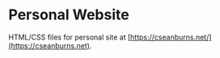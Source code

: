 # Personal Website

HTML/CSS files for personal site at [https://cseanburns.net/](https://cseanburns.net).
